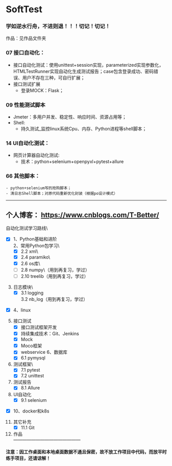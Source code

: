 # SoftTest
### 学如逆水行舟，不进则退！！！切记！切记！
作品：见作品文件夹

### 07 接口自动化：
  - 接口自动化测试：使用unittest+session实现，parameterized实现参数化，HTMLTestRunner实现自动化生成测试报告；case包含登录成功、密码错误、用户不存在三种，可自行扩展；
  - 接口测试扩展
    - 登录MOCK：Flask； 

### 09 性能测试脚本
  - Jmeter：多用户并发、稳定性、响应时间、资源占用等；
  - Shell:
    - 持久测试_监控linux系统Cpu、内存、Python进程等shell脚本；
  
### 14 UI自动化测试：
  - 网页计算器自动化测试:
    - 技术：python+selenium+openpyxl+pytest+allure

### 66 其他脚本：
    - python+selenium写的抢购脚本；
    - 清日志Shell脚本；对原代码重新优化封装（根据po设计模式）
---------------------------
个人博客：
https://www.cnblogs.com/T-Better/
----------------------------
自动化测试学习路线\
+ [x] 1、Python基础和进阶\
2、常用Python包学习\
    + [x] 2.2 xml\
    + [x] 2.4 paramiko\
    + [x] 2.6 os库\
    + [ ] 2.8 numpy\（用到再复习，学过）
    + [ ] 2.10 treelib（用到再复习，学过） 
3. 日志模块\
    + [x] 3.1 logging\
    3.2 nb_log（用到再复习，学过）
+ [x] 4、linux
5. 接口测试
    + [x]  接口测试框架开发
    + [x]  持续集成技术：Git、Jenkins
    + [x]  Mock
    + [x]  Moco框架
    + [x]  webservice
6、数据库
    + [x] 6.1 pymysql
7. 测试框架\
    + [x] 7.1 pytest
    + [x] 7.2 unittest
8. 测试报告
    + [x] 8.1 Allure
9. UI自动化
    + [x] 9.1 selenium
+ [x] 10、docker和k8s
11. 其它补充
    + [x] 11.1 Git
12. 作品\
———————————————
#### 注意：因工作桌面和本地桌面数据不通且保密，故不放工作项目中代码，而放平时练手项目，还请谅解！